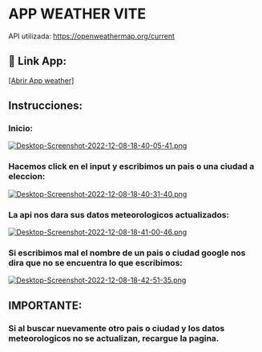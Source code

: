 
# APP WEATHER VITE

API utilizada: https://openweathermap.org/current









## 🔗 Link App:
[[Abrir App weather]](https://tobiassl.github.io/APP-WEATHER-REACT-VITE/)

## Instrucciones:

### Inicio:

[![Desktop-Screenshot-2022-12-08-18-40-05-41.png](https://i.postimg.cc/5tX3Twng/Desktop-Screenshot-2022-12-08-18-40-05-41.png)](https://postimg.cc/TyXgWW85)

### Hacemos click en el input y escribimos un pais o una ciudad a eleccion:

[![Desktop-Screenshot-2022-12-08-18-40-31-40.png](https://i.postimg.cc/SRnkz1r8/Desktop-Screenshot-2022-12-08-18-40-31-40.png)](https://postimg.cc/2LNPswg8)


### La api nos dara sus datos meteorologicos actualizados:

[![Desktop-Screenshot-2022-12-08-18-41-00-46.png](https://i.postimg.cc/rw1cWrSh/Desktop-Screenshot-2022-12-08-18-41-00-46.png)](https://postimg.cc/G4mZn9gY)


### Si escribimos mal el nombre de un pais o ciudad google nos dira que no se encuentra lo que escribimos:

[![Desktop-Screenshot-2022-12-08-18-42-51-35.png](https://i.postimg.cc/bw9rPMFN/Desktop-Screenshot-2022-12-08-18-42-51-35.png)](https://postimg.cc/WdtT69vQ)


## IMPORTANTE:

### Si al buscar nuevamente otro pais o ciudad y los datos meteorologicos no se actualizan, recargue la pagina.



